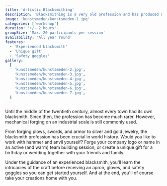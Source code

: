 ```yaml
---
title: 'Artistic Blacksmithing'
description: 'Blacksmithing is a very old profession and has produced many masterpieces throughout history.'
image: 'kunstsmeden/kunstsmeden-1.jpg'
categories: ['workshop']
duration: '+/- 2 hours'
groupSize: 'Max. 20 participants per session'
availability: 'All year round'
features:
  - 'Experienced blacksmith'
  - 'Unique gift'
  - 'Safety goggles'
gallery:
  [
    'kunstsmeden/kunstsmeden-2.jpg',
    'kunstsmeden/kunstsmeden-3.jpg',
    'kunstsmeden/kunstsmeden-4.jpg',
    'kunstsmeden/kunstsmeden-5.jpg',
    'kunstsmeden/kunstsmeden-6.jpg',
    'kunstsmeden/kunstsmeden-7.jpg',
  ]
---
```


Until the middle of the twentieth century, almost every town had its own blacksmith. Since then, the profession has become much rarer. However, mechanical forging on an industrial scale is still commonly used.

From forging plows, swords, and armor to silver and gold jewelry, the blacksmith profession has been crucial in world history.
Would you like to work with hammer and anvil yourself? Forge your company logo or name in an active (and warm) team building session, or create a unique gift for a birthday or wedding together with your friends and family.

Under the guidance of an experienced blacksmith, you'll learn the intricacies of the craft before receiving an apron, gloves, and safety goggles so you can get started yourself. And at the end, you'll of course take your creations home with you.
